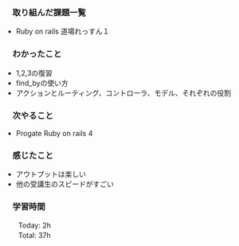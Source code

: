 ### 　取り組んだ課題一覧  
*   Ruby on rails 道場れっすん１
### 　わかったこと
* 1,2,3の復習
* find_byの使い方
* アクションとルーティング、コントローラ、モデル、それぞれの役割 
### 　次やること
* Progate Ruby on rails 4
### 　感じたこと
* アウトプットは楽しい
* 他の受講生のスピードがすごい
### 　学習時間
　　Today: 2h  
　　Total: 37h 
